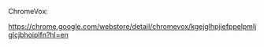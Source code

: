 ChromeVox:

https://chrome.google.com/webstore/detail/chromevox/kgejglhpjiefppelpmljglcjbhoiplfn?hl=en
